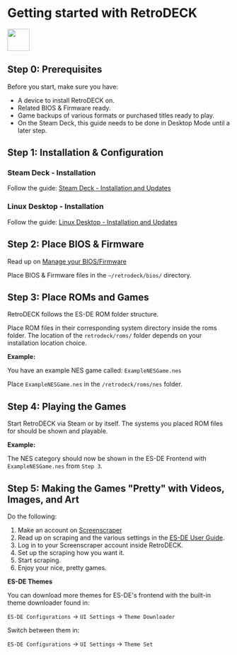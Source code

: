 # Getting started with RetroDECK

<img src="../../wiki_icons/pixelitos/retrodeck.png" width="50">

## Step 0: Prerequisites

Before you start, make sure you have:

- A device to install RetroDECK on.
- Related BIOS & Firmware ready.
- Game backups of various formats or purchased titles ready to play.
- On the Steam Deck, this guide needs to be done in Desktop Mode until a later step.

## Step 1: Installation & Configuration

### Steam Deck - Installation

Follow the guide: [Steam Deck - Installation and Updates](../wiki_devices/steamdeck/steamdeck-start.md)

### Linux Desktop - Installation

Follow the guide: [Linux Desktop - Installation and Updates](../wiki_devices/linux_desktop/linux-install.md)

## Step 2: Place BIOS & Firmware

Read up on [Manage your BIOS/Firmware](../wiki_management/bios-firmware.md)

Place BIOS & Firmware files in the `~/retrodeck/bios/` directory.

## Step 3: Place ROMs and Games

RetroDECK follows the ES-DE ROM folder structure.

Place ROM files in their corresponding system directory inside the roms folder. The location of the `retrodeck/roms/` folder depends on your installation location choice.

**Example:**

You have an example NES game called: `ExampleNESGame.nes`

Place `ExampleNESGame.nes` in the `/retrodeck/roms/nes` folder.

## Step 4: Playing the Games

Start RetroDECK via Steam or by itself. The systems you placed ROM files for should be shown and playable.

**Example:**

The NES category should now be shown in the ES-DE Frontend with `ExampleNESGame.nes` from `Step 3`.


## Step 5: Making the Games "Pretty" with Videos, Images, and Art

Do the following:

1. Make an account on [Screenscraper](https://www.screenscraper.fr/)
2. Read up on scraping and the various settings in the [ES-DE User Guide](../wiki_system_guides/es-de/esde-guide.md).
3. Log in to your Screenscraper account inside RetroDECK.
4. Set up the scraping how you want it.
5. Start scraping.
6. Enjoy your nice, pretty games.

**ES-DE Themes**

You can download more themes for ES-DE's frontend with the built-in theme downloader found in:

`ES-DE Configurations` -> `UI Settings` -> `Theme Downloader`

Switch between them in:

`ES-DE Configurations` -> `UI Settings` -> `Theme Set`
